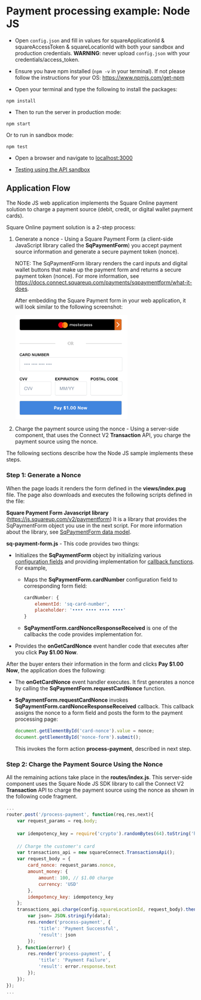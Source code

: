 # Payment processing example: Node JS

* Open `config.json` and fill in values for squareApplicationId & squareAccessToken & squareLocationId
with both your sandbox and production credentials.
<b>WARNING</b>: never upload `config.json` with your credentials/access_token.

* Ensure you have npm installed (`npm -v` in your terminal). If not please follow the instructions for your OS: https://www.npmjs.com/get-npm

* Open your terminal and type the following to install the packages:
```
npm install
```

* Then to run the server in production mode:
```
npm start
```
Or to run in sandbox mode:
```
npm test
```

* Open a browser and navigate to [localhost:3000](localhost:3000)

* [Testing using the API sandbox](https://docs.connect.squareup.com/articles/using-sandbox)

## Application Flow

The Node JS web application implements the Square Online payment solution to charge a payment source (debit, credit, or digital wallet payment cards).

Square Online payment solution is a 2-step process: 

1. Generate a nonce -  Using a Square Payment Form (a client-side JavaScript library 
called the **SqPaymentForm**) you accept payment source information and generate a secure payment token (nonce).

    NOTE: The SqPaymentForm library renders the card inputs and digital wallet buttons that make up the payment form and returns a secure payment token (nonce). For more information, see https://docs.connect.squareup.com/payments/sqpaymentform/what-it-does.

    After embedding the Square Payment form in your web application, it will look similar to the following screenshot:

    <img src="./PaymentFormExampleNode.png" width="300"/> 

2. Charge the payment source using the nonce - Using a server-side component, that uses the Connect V2 
**Transaction** API, you charge the payment source using the nonce.

The following sections describe how the Node JS sample implements these steps.

### Step 1: Generate a Nonce

When the page loads it renders the form defined in the **views/index.pug** file. The page also downloads and executes the following scripts defined in the file:

 **Square Payment Form Javascript library** (https://js.squareup.com/v2/paymentform) It is a library that provides the SqPaymentForm object you use in the next script. For more information about the library, see [SqPaymentForm data model](https://docs.connect.squareup.com/api/paymentform#navsection-paymentform). 

**sq-payment-form.js** - This code provides two things:

* Initializes the **SqPaymentForm** object by initializing various 
[configuration fields](https://docs.connect.squareup.com/api/paymentform#paymentform-configurationfields) and providing implementation for [callback functions](https://docs.connect.squareup.com/api/paymentform#_callbackfunctions_detail). For example,

    * Maps the **SqPaymentForm.cardNumber** configuration field to corresponding form field:  

        ```javascript
        cardNumber: {
            elementId: 'sq-card-number',               
            placeholder: '•••• •••• •••• ••••'
        }
        ```
    * **SqPaymentForm.cardNonceResponseReceived** is one of the callbacks the code provides implementation for. 

* Provides the **onGetCardNonce** event handler code that executes after you click **Pay $1.00 Now**.

After the buyer enters their information in the form and clicks **Pay $1.00 Now**, the application does the following: 

* The **onGetCardNonce** event handler executes. It first generates a nonce by calling the **SqPaymentForm.requestCardNonce** function.
* **SqPaymentForm.requestCardNonce** invokes **SqPaymentForm.cardNonceResponseReceived** callback. This callback  assigns the nonce to a form field and posts the form to the payment processing page:

    ```javascript
    document.getElementById('card-nonce').value = nonce;
    document.getElementById('nonce-form').submit();  
    ```

    This invokes the form action **process-payment**, described in next step.

### Step 2: Charge the Payment Source Using the Nonce 
All the remaining actions take place in the **routes/index.js**.  This server-side component uses the Square Node JS SDK library to call the Connect V2 **Transaction** API to charge the payment source using the nonce as shown in the following code fragment. 
```javascript
...
router.post('/process-payment', function(req,res,next){
	var request_params = req.body;

	var idempotency_key = require('crypto').randomBytes(64).toString('hex');

	// Charge the customer's card
	var transactions_api = new squareConnect.TransactionsApi();
	var request_body = {
		card_nonce: request_params.nonce,
		amount_money: {
			amount: 100, // $1.00 charge
			currency: 'USD'
		},
		idempotency_key: idempotency_key
	};
	transactions_api.charge(config.squareLocationId, request_body).then(function(data) {
		var json= JSON.stringify(data);
		res.render('process-payment', {
			'title': 'Payment Successful',
			'result': json
		});
	}, function(error) {
		res.render('process-payment', {
			'title': 'Payment Failure',
			'result': error.response.text
		});
	});
});
...
```	